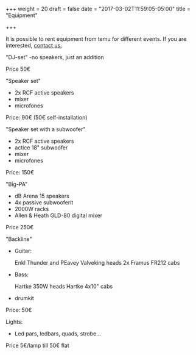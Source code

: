 +++
weight = 20
draft = false
date = "2017-03-02T11:59:05-05:00"
title = "Equipment"

+++

It is possible to rent equipment from temu for different events. If you are interested, [contact us.](#contact)


"DJ-set"
 -no speakers, just an addition
 
Price 50€

"Speaker set"
- 2x RCF active speakers
- mixer
- microfones

Price: 90€ (50€ self-installation)

"Speaker set with a subwoofer"
- 2x RCF active speakers
- actice 18" subwoofer
- mixer
- microfones

Price: 150€

"Big-PA"
- dB Arena 15 speakers
- 4x passive subwooferit
- 2000W racks
- Allen & Heath GLD-80 digital mixer

Price 250€

"Backline" 
- Guitar:

  Enkl Thunder and PEavey Valveking heads
  2x Framus FR212 cabs
- Bass:

  Hartke 350W heads
  Hartke 4x10" cabs
- drumkit
  
Price: 50€


Lights:

- Led pars, ledbars, quads, strobe...

Price 5€/lamp till 50€ flat

